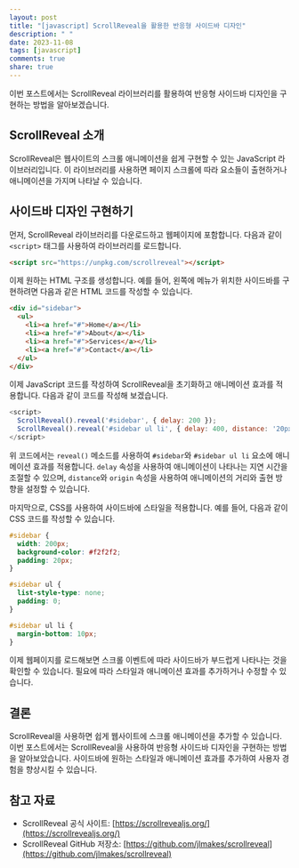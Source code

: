 ```yaml
---
layout: post
title: "[javascript] ScrollReveal을 활용한 반응형 사이드바 디자인"
description: " "
date: 2023-11-08
tags: [javascript]
comments: true
share: true
---
```


이번 포스트에서는 ScrollReveal 라이브러리를 활용하여 반응형 사이드바 디자인을 구현하는 방법을 알아보겠습니다.

## ScrollReveal 소개

ScrollReveal은 웹사이트의 스크롤 애니메이션을 쉽게 구현할 수 있는 JavaScript 라이브러리입니다. 이 라이브러리를 사용하면 페이지 스크롤에 따라 요소들이 출현하거나 애니메이션을 가지며 나타날 수 있습니다.

## 사이드바 디자인 구현하기

먼저, ScrollReveal 라이브러리를 다운로드하고 웹페이지에 포함합니다. 다음과 같이 `<script>` 태그를 사용하여 라이브러리를 로드합니다.

```html
<script src="https://unpkg.com/scrollreveal"></script>
```

이제 원하는 HTML 구조를 생성합니다. 예를 들어, 왼쪽에 메뉴가 위치한 사이드바를 구현하려면 다음과 같은 HTML 코드를 작성할 수 있습니다.

```html
<div id="sidebar">
  <ul>
    <li><a href="#">Home</a></li>
    <li><a href="#">About</a></li>
    <li><a href="#">Services</a></li>
    <li><a href="#">Contact</a></li>
  </ul>
</div>
```

이제 JavaScript 코드를 작성하여 ScrollReveal을 초기화하고 애니메이션 효과를 적용합니다. 다음과 같이 코드를 작성해 보겠습니다.

```javascript
<script>
  ScrollReveal().reveal('#sidebar', { delay: 200 });
  ScrollReveal().reveal('#sidebar ul li', { delay: 400, distance: '20px', origin: 'left' });
</script>
```

위 코드에서는 `reveal()` 메소드를 사용하여 `#sidebar`와 `#sidebar ul li` 요소에 애니메이션 효과를 적용합니다. `delay` 속성을 사용하여 애니메이션이 나타나는 지연 시간을 조절할 수 있으며, `distance`와 `origin` 속성을 사용하여 애니메이션의 거리와 출현 방향을 설정할 수 있습니다.

마지막으로, CSS를 사용하여 사이드바에 스타일을 적용합니다. 예를 들어, 다음과 같이 CSS 코드를 작성할 수 있습니다.

```css
#sidebar {
  width: 200px;
  background-color: #f2f2f2;
  padding: 20px;
}

#sidebar ul {
  list-style-type: none;
  padding: 0;
}

#sidebar ul li {
  margin-bottom: 10px;
}
```

이제 웹페이지를 로드해보면 스크롤 이벤트에 따라 사이드바가 부드럽게 나타나는 것을 확인할 수 있습니다. 필요에 따라 스타일과 애니메이션 효과를 추가하거나 수정할 수 있습니다.

## 결론

ScrollReveal을 사용하면 쉽게 웹사이트에 스크롤 애니메이션을 추가할 수 있습니다. 이번 포스트에서는 ScrollReveal을 사용하여 반응형 사이드바 디자인을 구현하는 방법을 알아보았습니다. 사이드바에 원하는 스타일과 애니메이션 효과를 추가하여 사용자 경험을 향상시킬 수 있습니다.

## 참고 자료

- ScrollReveal 공식 사이트: [https://scrollrevealjs.org/](https://scrollrevealjs.org/)
- ScrollReveal GitHub 저장소: [https://github.com/jlmakes/scrollreveal](https://github.com/jlmakes/scrollreveal)